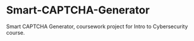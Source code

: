 # Smart-CAPTCHA-Generator
Smart CAPTCHA Generator, coursework project for Intro to Cybersecurity course.
